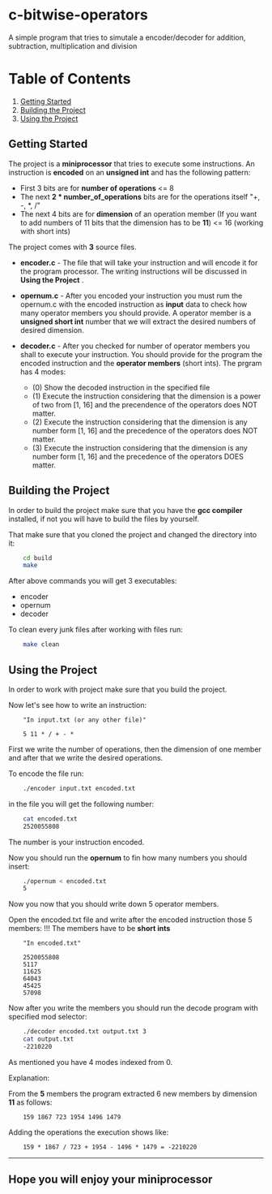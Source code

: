 # c-bitwise-operators
A simple program that tries to simutale a encoder/decoder for addition, subtraction, multiplication and division

# Table of Contents
1. [Getting Started](#start-description)
2. [Building the Project](#build-description)
3. [Using the Project](#use-description)

<a name="start-description"></a>
## Getting Started

The project is a **miniprocessor** that tries to execute some instructions.
An instruction is **encoded** on an **unsigned int** and has the following pattern:

* First 3 bits are for **number of operations** <= 8
* The next **2 * number_of_operations** bits are for the operations itself "+, -, *, /"
* The next 4 bits are for **dimension** of an operation member (If you want to add numbers of 11 bits that the dimension has to be **11**) <= 16 (working with short ints)

The project comes with **3** source files.

* **encoder.c** - The file that will take your instruction and will encode it for the program processor. The writing instructions will  be discussed in **Using the Project** .

* **opernum.c** - After you encoded your instruction you must rum the opernum.c with the encoded instruction as **input** data to check how many operator members you should provide. A operator member is a **unsigned short int** number that we will extract the desired numbers of desired dimension.

* **decoder.c** - After you checked for number of operator members you shall to execute your instruction. You should provide for the program the encoded instruction and the **operator members** (short ints). The prgram has 4 modes:
    * (0) Show the decoded instruction in the specified file
    * (1) Execute the instruction considering that the dimension is a power of two from
    [1, 16] and the precendence of the operators does NOT matter.
    * (2) Execute the instruction considering that the dimension is any number form [1, 16] 
    and the precedence of the operators does NOT matter.
    * (3) Execute the instruction considering that the dimension is any number form [1, 16] 
    and the precedence of the operators DOES matter.

<a name="build-description"></a>
## Building the Project

In order to build the project make sure that you have the **gcc compiler** installed, if not you will have to build the files by yourself.

That make sure that you cloned the project and changed the directory into it:

```BASH
    cd build
    make
```

After above commands you will get 3 executables:

* encoder
* opernum
* decoder

To clean every junk files after working with files run:

```BASH
    make clean
```

<a name="use-description"></a>
## Using the Project

In order to work with project make sure that you build the project.

Now let's see how to write an instruction:

```TXT
    "In input.txt (or any other file)"

    5 11 * / + - *
```

First we write the number of operations, then the dimension of one member and after that we write the desired operations.

To encode the file run:

```BASH
    ./encoder input.txt encoded.txt
```

in the file you will get the following number:

```BASH
    cat encoded.txt
    2520055808
```

The number is your instruction encoded.

Now you should run the **opernum** to fin how many numbers you should insert:

```BASH
    ./opernum < encoded.txt
    5
```

Now you now that you should write down 5 operator members.

Open the encoded.txt file and write after the encoded instruction those 5 members:
!!! The members have to be **short ints**

```TXT
    "In encoded.txt"

    2520055808
    5117
    11625
    64043
    45425
    57098
```

Now after you write the members you should run the decode program with specified mod selector:

```BASH
    ./decoder encoded.txt output.txt 3
    cat output.txt
    -2210220
```

As mentioned you have 4 modes indexed from 0.

Explanation:

From the **5** members the program extracted 6 new members by dimension **11** as follows:

```
    159 1867 723 1954 1496 1479
```

Adding the operations the execution shows like:

```
    159 * 1867 / 723 + 1954 - 1496 * 1479 = -2210220
```

---
## Hope you will enjoy your miniprocessor
